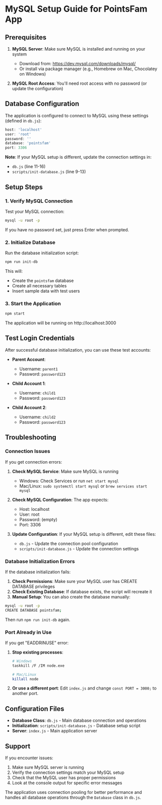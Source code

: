 # MySQL Setup Guide for PointsFam App

## Prerequisites

1. **MySQL Server**: Make sure MySQL is installed and running on your system
   - Download from: https://dev.mysql.com/downloads/mysql/
   - Or install via package manager (e.g., Homebrew on Mac, Chocolatey on Windows)

2. **MySQL Root Access**: You'll need root access with no password (or update the configuration)

## Database Configuration

The application is configured to connect to MySQL using these settings (defined in `db.js`):

```javascript
host: 'localhost'
user: 'root'
password: ''
database: 'pointsfam'
port: 3306
```

**Note**: If your MySQL setup is different, update the connection settings in:
- `db.js` (line 11-16)
- `scripts/init-database.js` (line 9-13)

## Setup Steps

### 1. Verify MySQL Connection

Test your MySQL connection:
```bash
mysql -u root -p
```

If you have no password set, just press Enter when prompted.

### 2. Initialize Database

Run the database initialization script:
```bash
npm run init-db
```

This will:
- Create the `pointsfam` database
- Create all necessary tables
- Insert sample data with test users

### 3. Start the Application

```bash
npm start
```

The application will be running on http://localhost:3000

## Test Login Credentials

After successful database initialization, you can use these test accounts:

- **Parent Account**: 
  - Username: `parent1`
  - Password: `password123`

- **Child Account 1**: 
  - Username: `child1` 
  - Password: `password123`

- **Child Account 2**: 
  - Username: `child2`
  - Password: `password123`

## Troubleshooting

### Connection Issues

If you get connection errors:

1. **Check MySQL Service**: Make sure MySQL is running
   - Windows: Check Services or run `net start mysql`
   - Mac/Linux: `sudo systemctl start mysql` or `brew services start mysql`

2. **Check MySQL Configuration**: The app expects:
   - Host: localhost
   - User: root
   - Password: (empty)
   - Port: 3306

3. **Update Configuration**: If your MySQL setup is different, edit these files:
   - `db.js` - Update the connection pool configuration
   - `scripts/init-database.js` - Update the connection settings

### Database Initialization Errors

If the database initialization fails:

1. **Check Permissions**: Make sure your MySQL user has CREATE DATABASE privileges
2. **Check Existing Database**: If database exists, the script will recreate it
3. **Manual Setup**: You can also create the database manually:

```bash
mysql -u root -p
CREATE DATABASE pointsfam;
```

Then run `npm run init-db` again.

### Port Already in Use

If you get "EADDRINUSE" error:

1. **Stop existing processes**:
   ```bash
   # Windows
   taskkill /F /IM node.exe

   # Mac/Linux  
   killall node
   ```

2. **Or use a different port**: Edit `index.js` and change `const PORT = 3000;` to another port.

## Configuration Files

- **Database Class**: `db.js` - Main database connection and operations
- **Initialization**: `scripts/init-database.js` - Database setup script
- **Server**: `index.js` - Main application server

## Support

If you encounter issues:
1. Make sure MySQL server is running
2. Verify the connection settings match your MySQL setup
3. Check that the MySQL user has proper permissions
4. Look at the console output for specific error messages

The application uses connection pooling for better performance and handles all database operations through the `Database` class in `db.js`. 